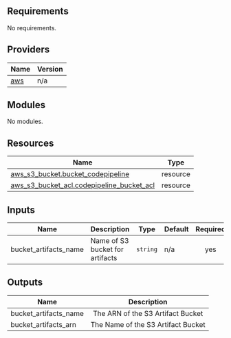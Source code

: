 <!-- BEGIN_TF_DOCS -->
## Requirements

No requirements.

## Providers

| Name | Version |
|------|---------|
| <a name="provider_aws"></a> [aws](#provider\_aws) | n/a |

## Modules

No modules.

## Resources

| Name | Type |
|------|------|
| [aws_s3_bucket.bucket_codepipeline](https://registry.terraform.io/providers/hashicorp/aws/latest/docs/resources/s3_bucket) | resource |
| [aws_s3_bucket_acl.codepipeline_bucket_acl](https://registry.terraform.io/providers/hashicorp/aws/latest/docs/resources/s3_bucket_acl) | resource |


## Inputs

| Name | Description | Type | Default | Required |
|------|-------------|------|---------|:--------:|
|bucket_artifacts_name | Name of S3 bucket for artifacts | `string` | n/a | yes |

## Outputs

| Name | Description |
|------|:-----------:|
|bucket_artifacts_name| The ARN of the S3 Artifact Bucket  |
|bucket_artifacts_arn | The Name of the S3 Artifact Bucket |

<!-- END_TF_DOCS -->